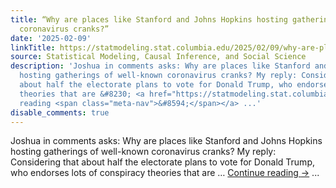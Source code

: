```yaml
---
title: “Why are places like Stanford and Johns Hopkins hosting gatherings of well-known
  coronavirus cranks?”
date: '2025-02-09'
linkTitle: https://statmodeling.stat.columbia.edu/2025/02/09/why-are-places-like-stanford-and-johns-hopkins-hosting-gatherings-of-well-known-coronavirus-cranks/
source: Statistical Modeling, Causal Inference, and Social Science
description: 'Joshua in comments asks: Why are places like Stanford and Johns Hopkins
  hosting gatherings of well-known coronavirus cranks? My reply: Considering that
  about half the electorate plans to vote for Donald Trump, who endorses lots of conspiracy
  theories that are &#8230; <a href="https://statmodeling.stat.columbia.edu/2025/02/09/why-are-places-like-stanford-and-johns-hopkins-hosting-gatherings-of-well-known-coronavirus-cranks/">Continue
  reading <span class="meta-nav">&#8594;</span></a> ...'
disable_comments: true
---
```

Joshua in comments asks: Why are places like Stanford and Johns Hopkins hosting gatherings of well-known coronavirus cranks? My reply: Considering that about half the electorate plans to vote for Donald Trump, who endorses lots of conspiracy theories that are &#8230; <a href="https://statmodeling.stat.columbia.edu/2025/02/09/why-are-places-like-stanford-and-johns-hopkins-hosting-gatherings-of-well-known-coronavirus-cranks/">Continue reading <span class="meta-nav">&#8594;</span></a> ...